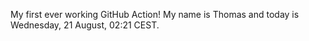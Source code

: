 My first ever working GitHub Action!
My name is Thomas and today is Wednesday, 21 August, 02:21 CEST. 
